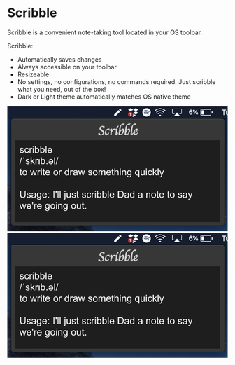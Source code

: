 # Scribble

Scribble is a convenient note-taking tool located in your OS toolbar. 

Scribble:
* Automatically saves changes
* Always accessible on your toolbar
* Resizeable
* No settings, no configurations, no commands required. Just scribble what you need, out of the box!
* Dark or Light theme automatically matches OS native theme

![Scribble Preview](preview.png)
![Scibble Preview Light Mode](preview.png)
